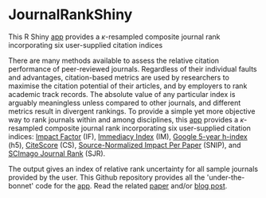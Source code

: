 # JournalRankShiny

This R Shiny <a href="https://cjabradshaw.shinyapps.io/JournalRankShiny">app</a> provides a <em>κ</em>-resampled composite journal rank incorporating six user-supplied citation indices

There are many methods available to assess the relative citation performance of peer-reviewed journals. Regardless of their individual faults and advantages, citation-based metrics are used by researchers to maximise the citation potential of their articles, and by employers to rank academic track records. The absolute value of any particular index is arguably meaningless unless compared to other journals, and different metrics result in divergent rankings. To provide a simple yet more objective way to rank journals within and among disciplines, this <a href="https://cjabradshaw.shinyapps.io/JournalRankShiny">app</a> provides a <em>κ</em>-resampled composite journal rank incorporating six user-supplied citation indices: <a href="http://help.incites.clarivate.com/incitesLiveJCR/glossaryAZgroup/g8/4346-TRS.html">Impact Factor</a> (IF), <a href="http://help.incites.clarivate.com/incitesLiveJCR/glossaryAZgroup/g7/7751-TRS.html">Immediacy Index</a> (IM), <a href="https://scholar.google.com/intl/en/scholar/metrics.html#metrics">Google 5-year h-index</a> (h5), <a href="https://service.elsevier.com/app/answers/detail/a_id/30562/supporthub/scopus/">CiteScore</a> (CS), <a href="https://blog.scopus.com/posts/journal-metrics-in-scopus-source-normalized-impact-per-paper-snip">Source-Normalized Impact Per Paper</a> (SNIP), and <a href="https://www.scopusjournals.com/2019/02/scimago-journal-rank.html">SCImago Journal Rank</a> (SJR).

The output gives an index of relative rank uncertainty for all sample journals provided by the user. This Github repository provides all the 'under-the-bonnet' code for the <a href="https://cjabradshaw.shinyapps.io/JournalRankShiny">app<a/>. Read the related <a href="https://journals.plos.org/plosone/article?id=10.1371/journal.pone.0149852">paper</a> and/or <a href="https://conservationbytes.com/2016/02/18/how-to-rank-journals/">blog post</a>.
